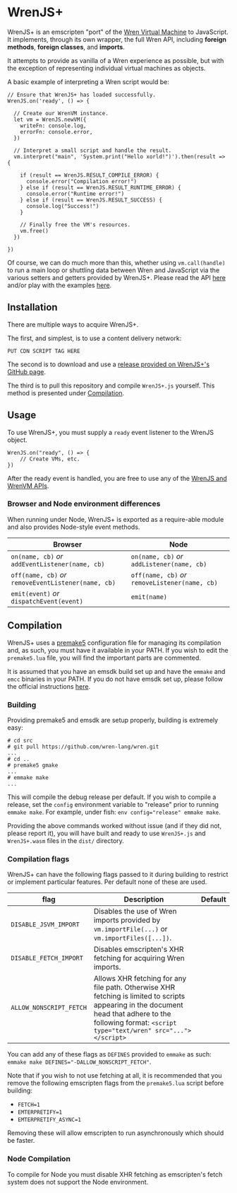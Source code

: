 # WrenJS+
WrenJS+ is an emscripten "port" of the [Wren Virtual Machine](https://wren.io) to JavaScript. It implements, through its own wrapper, the full Wren API, including **foreign methods**, **foreign classes**, and **imports**.

It attempts to provide as vanilla of a Wren experience as possible, but with the exception of representing individual virtual machines as objects.

A basic example of interpreting a Wren script would be:

```
// Ensure that WrenJS+ has loaded successfully.
WrenJS.on('ready', () => {

  // Create our WrenVM instance.
  let vm = WrenJS.newVM({
    writeFn: console.log,
    errorFn: console.error,
  })
  
  // Interpret a small script and handle the result.
  vm.interpret("main", 'System.print("Hello xorld!")').then(result => {
  
    if (result == WrenJS.RESULT_COMPILE_ERROR) {
      console.error("Compilation error!")
    } else if (result == WrenJS.RESULT_RUNTIME_ERROR) {
      console.error("Runtime error!")
    } else if (result == WrenJS.RESULT_SUCCESS) {
      console.log("Success!")
    }
    
    // Finally free the VM's resources.
    vm.free()
  })
  
})
```

Of course, we can do much more than this, whether using `vm.call(handle)` to run a main loop or shuttling data between Wren and JavaScript via the various setters and getters provided by WrenJS+. Please read the API [here](TODO) and/or play with the examples [here](TODO).

## Installation
There are multiple ways to acquire WrenJS+.

The first, and simplest, is to use a content delivery network:

```
PUT CDN SCRIPT TAG HERE
```

The second is to download and use a [release provided on WrenJS+'s GitHub page](releases/).

The third is to pull this repository and compile `WrenJS+.js` yourself. This method is presented under [Compilation](#compilation).

## Usage
To use WrenJS+, you must supply a `ready` event listener to the WrenJS object.
```
WrenJS.on("ready", () => {
    // Create VMs, etc.
})
```

After the ready event is handled, you are free to use any of the [WrenJS and WrenVM APIs](API).

### Browser and Node environment differences
When running under Node, WrenJS+ is exported as a require-able module and also provides Node-style event methods.

| Browser | Node |
|-|-|
| `on(name, cb)` *or* `addEventListener(name, cb)` | `on(name, cb)` *or* `addListener(name, cb)`
| `off(name, cb)` *or* `removeEventListener(name, cb)` | `off(name, cb)` *or* `removeListener(name, cb)`
| `emit(event)` *or* `dispatchEvent(event)` | `emit(name)`

## Compilation
WrenJS+ uses a [premake5](https://premake.github.io/) configuration file for managing its compilation and, as such, you must have it available in your PATH. If you wish to edit the `premake5.lua` file, you will find the important parts are commented.

It is assumed that you have an emsdk build set up and have the `emmake` and `emcc` binaries in your PATH. If you do not have emsdk set up, please follow the official instructions [here](https://emscripten.org/docs/getting_started/downloads.html#installation-instructions).

### Building
Providing premake5 and emsdk are setup properly, building is extremely easy:

```
# cd src
# git pull https://github.com/wren-lang/wren.git
...
# cd ..
# premake5 gmake
...
# emmake make
...
```

This will compile the debug release per default. If you wish to compile a release, set the `config` environment variable to "release" prior to running `emmake make`. For example, under fish: `env config="release" emmake make`.

Providing the above commands worked without issue (and if they did not, please report it), you will have built and ready to use `WrenJS+.js` and `WrenJS+.wasm` files in the `dist/` directory.

### Compilation flags
WrenJS+ can have the following flags passed to it during building to restrict or implement particular features. Per default none of these are used.

| flag                     | Description | Default
|-|-|-|
| `DISABLE_JSVM_IMPORT`    | Disables the use of Wren imports provided by `vm.importFile(...)` or `vm.importFiles([...])`.
| `DISABLE_FETCH_IMPORT`   | Disables emscripten's XHR fetching for acquiring Wren imports.
| `ALLOW_NONSCRIPT_FETCH`  | Allows XHR fetching for any file path. Otherwise XHR fetching is limited to scripts appearing in the document head that adhere to the following format: `<script type="text/wren" src="..."></script>`

You can add any of these flags as `DEFINES` provided to `emmake` as such: `emmake make DEFINES="-DALLOW_NONSCRIPT_FETCH"`.

Note that if you wish to not use fetching at all, it is recommended that you remove the following emscripten flags from the `premake5.lua` script before building:

  * `FETCH=1`
  * `EMTERPRETIFY=1`
  * `EMTERPRETIFY_ASYNC=1`
    
Removing these will allow emscripten to run asynchronously which should be faster.

### Node Compilation
To compile for Node you must disable XHR fetching as emscripten's fetch system does not support the Node environment.
